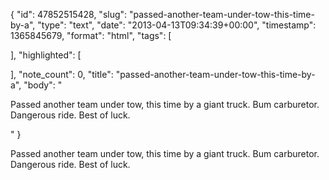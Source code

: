 {
  "id": 47852515428,
  "slug": "passed-another-team-under-tow-this-time-by-a",
  "type": "text",
  "date": "2013-04-13T09:34:39+00:00",
  "timestamp": 1365845679,
  "format": "html",
  "tags": [

  ],
  "highlighted": [

  ],
  "note_count": 0,
  "title": "passed-another-team-under-tow-this-time-by-a",
  "body": "<p>Passed another team under tow, this time by a giant truck. Bum carburetor. Dangerous ride. Best of luck.</p>"
}

<p>Passed another team under tow, this time by a giant truck. Bum carburetor. Dangerous ride. Best of luck.</p>